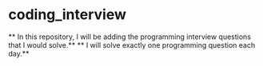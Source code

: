 # coding_interview
** In this repository, I will be adding the programming interview questions that I would solve.**
** I will solve exactly one programming question each day.**
